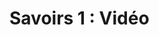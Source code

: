 # Savoirs 1 : <!-- varexp:begin BLOC1 -->Vidéo<!-- varexp:end -->

<!-- start-replace-subnav depth=1 -->

<!-- end-replace-subnav -->
